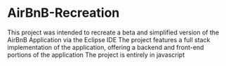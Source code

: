 # AirBnB-Recreation
This project was intended to recreate a beta and simplified version of the AirBnB Application via the Eclipse IDE
The project features a full stack implementation of the application, offering a backend and front-end portions of the application
The project is entirely in javascript 
